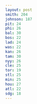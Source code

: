 ```yaml
---
layout: post
smith: 204
johnson: 187
pit: 24
phi: 26
bal: 30
bos: 22
lad: 24
was: 22
kan: 26
tam: 30
nyy: 26
cle: 25
tor: 19
stl: 25
min: 25
hou: 27
atl: 22
sdg: 18
---
```

